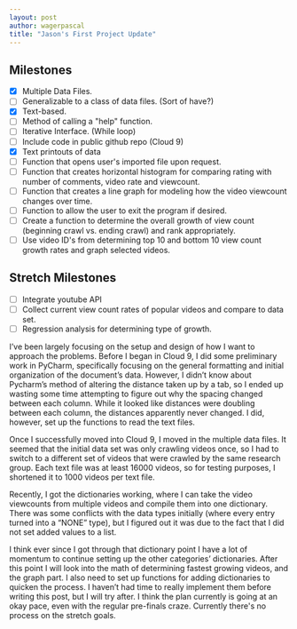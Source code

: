 ```yaml
---
layout: post
author: wagerpascal
title: "Jason's First Project Update"
---
```


## Milestones
- [x] Multiple Data Files.
- [ ] Generalizable to a class of data files. (Sort of have?)
- [x] Text-based.
- [ ] Method of calling a "help" function.
- [ ] Iterative Interface. (While loop)
- [ ] Include code in public github repo (Cloud 9)
- [x] Text printouts of data
- [ ] Function that opens user's imported file upon request.
- [ ] Function that creates horizontal histogram for comparing rating with number of comments, video rate and viewcount.
- [ ] Function that creates a line graph for modeling how the video viewcount changes over time.
- [ ] Function to allow the user to exit the program if desired.
- [ ] Create a function to determine the overall growth of view count (beginning crawl vs. ending crawl) and rank appropriately.
- [ ] Use video ID's from determining top 10 and bottom 10 view count growth rates and graph selected videos.

## Stretch Milestones
- [ ] Integrate youtube API
- [ ] Collect current view count rates of popular videos and compare to data set.
- [ ] Regression analysis for determining type of growth.

I’ve been largely focusing on the setup and design of how I want to approach the problems. Before I began in Cloud 9, I did some preliminary work in PyCharm, specifically focusing on the general formatting and initial organization of the document’s data. However, I didn’t know about Pycharm’s method of altering the distance taken up by a tab, so I ended up wasting some time attempting to figure out why the spacing changed between each column. While it looked like distances were doubling between each column, the distances apparently never changed. I did, however, set up the functions to read the text files.

Once I successfully moved into Cloud 9, I moved in the multiple data files. It seemed that the initial data set was only crawling videos once, so I had to switch to a different set of videos that were crawled by the same research group. Each text file was at least 16000 videos, so for testing purposes, I shortened it to 1000 videos per text file. 

Recently, I got the dictionaries working, where I can take the video viewcounts from multiple videos and compile them into one dictionary. There was some conflicts with the data types initially (where every entry turned into a “NONE” type), but I figured out it was due to the fact that I did not set added values to a list.

I think ever since I got through that dictionary point I have a lot of momentum to continue setting up the other categories’ dictionaries. After this point I will look into the math of determining fastest growing videos, and the graph part. I also need to set up functions for adding dictionaries to quicken the process. I haven’t had time to really implement them before writing this post, but I will try after. I think the plan currently is going at an okay pace, even with the regular pre-finals craze. Currently there's no process on the stretch goals.
